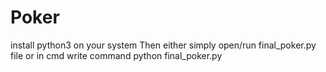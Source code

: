 # Poker
install python3 on your system 
Then either simply open/run final_poker.py file
or 
in cmd write command python final_poker.py 
